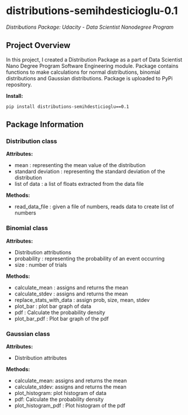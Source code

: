 # distributions-semihdesticioglu-0.1
*Distributions Package: Udacity - Data Scientist Nanodegree Program*

## Project Overview
In this project, I created a Distribution Package as a part of Data Scientist Nano Degree Program Software Engineering module.
Package contains functions to make calculations for normal distributions, binomial distributions and Gaussian distributions.
Package is uploaded to PyPi repository. 

**Install:**
```
pip install distributions-semihdesticioglu==0.1
```

## Package Information

### Distribution class

**Attributes:**
- mean : representing the mean value of the distribution
- standard deviation : representing the standard deviation of the distribution
- list of data : a list of floats extracted from the data file

**Methods:**
- read_data_file : given a file of numbers, reads data to create list of numbers

### Binomial class

**Attributes:**
- Distribution attributions 
- probability : representing the probability of an event occurring
- size : number of trials

**Methods:**
- calculate_mean : assigns and returns the mean
- calculate_stdev : assigns and returns the mean
- replace_stats_with_data : assign prob, size, mean, stdev
- plot_bar : plot bar graph of data
- pdf : Calculate the probability density
- plot_bar_pdf : Plot bar graph of the pdf

### Gaussian class

**Attributes:**
- Distribution attributes

**Methods:**
- calculate_mean: assigns and returns the mean
- calculate_stdev: assigns and returns the mean
- plot_histogram: plot histogram of data
- pdf: Calculate the probability density
- plot_histogram_pdf : Plot histogram of the pdf
